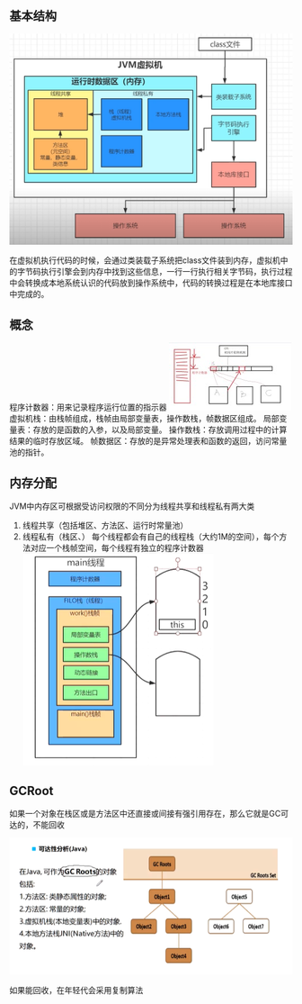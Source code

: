 ## 基本结构
![ccc7b011c0819cfe1176484d05365d0](/assets/ccc7b011c0819cfe1176484d05365d0.png)

在虚拟机执行代码的时候，会通过类装载子系统把class文件装到内存，虚拟机中的字节码执行引擎会到内存中找到这些信息，一行一行执行相关字节码，执行过程中会转换成本地系统认识的代码放到操作系统中，代码的转换过程是在本地库接口中完成的。

## 概念
程序计数器：用来记录程序运行位置的指示器
![240](/assets/240.png)
虚拟机栈：由栈帧组成，栈帧由局部变量表，操作数栈，帧数据区组成。
局部变量表：存放的是函数的入参，以及局部变量。
操作数栈：存放调用过程中的计算结果的临时存放区域。
帧数据区：存放的是异常处理表和函数的返回，访问常量池的指针。


## 内存分配
JVM中内存区可根据受访问权限的不同分为线程共享和线程私有两大类
1. 线程共享（包括堆区、方法区、运行时常量池）
2. 线程私有（栈区、）
每个线程都会有自己的线程栈（大约1M的空间），每个方法对应一个栈帧空间，每个线程有独立的程序计数器
![f4428de61c830dc9f47c5aa409d284b](/assets/f4428de61c830dc9f47c5aa409d284b.png)


## GCRoot
如果一个对象在栈区或是方法区中还直接或间接有强引用存在，那么它就是GC可达的，不能回收

![d8c5d3ebc59eea1e43171a882ff6c86](/assets/d8c5d3ebc59eea1e43171a882ff6c86.png)

如果能回收，在年轻代会采用复制算法
